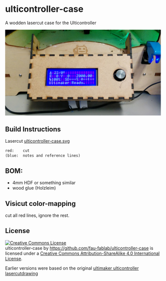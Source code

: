 ulticontroller-case
===================

A wodden lasercut case for the Ulticontroller

![Preview](ulticontroller-case.jpg)

Build Instructions
------------------

Lasercut [ulticontroller-case.svg](ulticontroller-case.svg)

    red:	cut
    (blue:  notes and reference lines)


BOM:
----

- 4mm HDF or something similar
- wood glue (Holzleim)

Visicut color-mapping
---------------------

cut all red lines, ignore the rest.

License
-------

<a rel="license" href="http://creativecommons.org/licenses/by-sa/4.0/"><img alt="Creative Commons License" style="border-width:0" src="https://i.creativecommons.org/l/by-sa/4.0/88x31.png" /></a><br /><span xmlns:dct="http://purl.org/dc/terms/" property="dct:title">ulticontroller-case</span> by <a xmlns:cc="http://creativecommons.org/ns#" href="https://github.com/fau-fablab/ulticontroller-case" property="cc:attributionName" rel="cc:attributionURL">https://github.com/fau-fablab/ulticontroller-case</a> is licensed under a <a rel="license" href="http://creativecommons.org/licenses/by-sa/4.0/">Creative Commons Attribution-ShareAlike 4.0 International License</a>.

Earlier versions were based on the original [ultimaker ulticontroller lasercutdrawing](https://github.com/Ultimaker/UltimakerOriginal/tree/master/1080_ulticontroller_lasercutdrawing)
